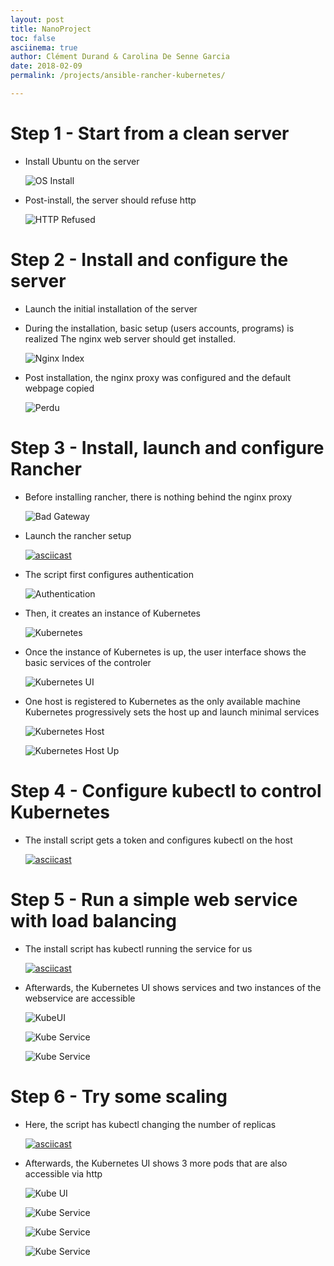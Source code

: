 ```yaml
---
layout: post
title: NanoProject
toc: false
asciinema: true
author: Clément Durand & Carolina De Senne Garcia
date: 2018-02-09
permalink: /projects/ansible-rancher-kubernetes/

---
```



# Step 1 - Start from a clean server

* Install Ubuntu on the server

  ![OS Install](/share/acn/nano/server-os-install.png)

* Post-install, the server should refuse http

  ![HTTP Refused](/share/acn/nano/server-os-install-after.png)

# Step 2 - Install and configure the server

* Launch the initial installation of the server

  <asciinema-player src="projects/nano-server-install.cast" cols="80" rows="24"></asciinema-player>

  <script src="https://asciinema.org/a/161759.js" id="asciicast-161759" async></script>
  <!-- [![asciicast](https://asciinema.org/a/161756.png)](https://asciinema.org/a/161756) -->

* During the installation, basic setup (users accounts, programs) is realized
  The nginx web server should get installed.

  ![Nginx Index](/share/acn/nano/server-install-nginx.png)

* Post installation, the nginx proxy was configured and the default webpage copied

  ![Perdu](/share/acn/nano/server-install-after.png)

# Step 3 - Install, launch and configure Rancher

* Before installing rancher, there is nothing behind the nginx proxy

  ![Bad Gateway](/share/acn/nano/rancher-install-before.png)

* Launch the rancher setup

  [![asciicast](https://asciinema.org/a/161759.png)](https://asciinema.org/a/161759)

* The script first configures authentication

  ![Authentication](/share/acn/nano/rancher-install-after.png)

* Then, it creates an instance of Kubernetes

  ![Kubernetes](/share/acn/nano/kubernetes-install.png)

* Once the instance of Kubernetes is up, the user interface shows the basic services of the controler

  ![Kubernetes UI](/share/acn/nano/kubernetes-install-after.png)

* One host is registered to Kubernetes as the only available machine
  Kubernetes progressively sets the host up and launch minimal services

  ![Kubernetes Host](/share/acn/nano/kubernetes-install-host.png)

  ![Kubernetes Host Up](/share/acn/nano/kubernetes-install-host-after.png)

# Step 4 - Configure kubectl to control Kubernetes

* The install script gets a token and configures kubectl on the host

  [![asciicast](https://asciinema.org/a/161747.png)](https://asciinema.org/a/161747)

# Step 5 - Run a simple web service with load balancing

* The install script has kubectl running the service for us

  [![asciicast](https://asciinema.org/a/161750.png)](https://asciinema.org/a/161750)

* Afterwards, the Kubernetes UI shows services and two instances of the webservice are accessible

  ![KubeUI](/share/acn/nano/kubernetes-helloacn-after.png)

  ![Kube Service](/share/acn/nano/kubernetes-helloacn-service-65qsk.png)

  ![Kube Service](/share/acn/nano/kubernetes-helloacn-service-ng4m4.png)

# Step 6 - Try some scaling

* Here, the script has kubectl changing the number of replicas

  [![asciicast](https://asciinema.org/a/161751.png)](https://asciinema.org/a/161751)

* Afterwards, the Kubernetes UI shows 3 more pods that are also accessible via http

  ![Kube UI](/share/acn/nano/kubernetes-helloacn-scaling-after.png)

  ![Kube Service](/share/acn/nano/kubernetes-helloacn-service-pjmqn.png)

  ![Kube Service](/share/acn/nano/kubernetes-helloacn-service-rssdv.png)

  ![Kube Service](/share/acn/nano/kubernetes-helloacn-service-wflhd.png)
